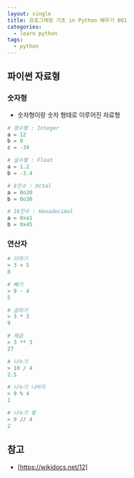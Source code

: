 ```yaml
---
layout: single
title: 프로그래밍 기초 in Python 배우기 001
categories: 
  - learn python
tags: 
  - python
---
```


## 파이썬 자료형

### 숫자형

- 숫자형이랑 숫자 형태로 이루어진 자료형

~~~python
# 정수형 : Integer
a = 12
b = 0
c = -34

# 실수형 : Float
a = 1.2
b = -3.4

# 8진수 : Octal
a = 0o20
b = 0o30

# 16진수 : Hexadecimal
a = 0xa1
b = 0x45
~~~

### 연산자

~~~python
# 더하기
> 3 + 5
8

# 빼기
> 9 - 4
5

# 곱하기
> 3 * 3
9

# 제곱
> 3 ** 3
27

# 나누기
> 10 / 4
2.5

# 나누기 나머지
> 9 % 4
1

# 나누기 몫
> 9 // 4
2
~~~

## 참고
- [https://wikidocs.net/12]